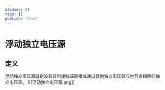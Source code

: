 ```yaml
---
aliases: []
tags: []
publish: "true"
---
```


# 浮动独立电压源
## 定义
浮动独立电压源就是没有任何接线端直接或通过其他独立电压源与地节点相连的独立电压源。
![[浮动独立电压源.png]]

